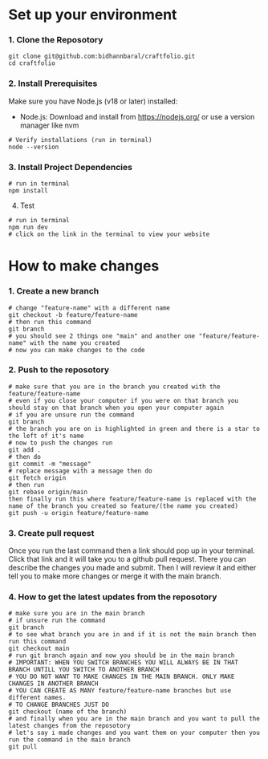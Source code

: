 
# Set up your environment

### 1. Clone the Reposotory
~~~
git clone git@github.com:bidhannbaral/craftfolio.git
cd craftfolio
~~~

### 2. Install Prerequisites
Make sure you have Node.js (v18 or later) installed:
- Node.js: Download and install from https://nodejs.org/ or use a version manager like nvm
~~~
# Verify installations (run in terminal)
node --version
~~~

### 3. Install Project Dependencies
~~~
# run in terminal
npm install
~~~

4. Test
~~~
# run in terminal
npm run dev
# click on the link in the terminal to view your website
~~~

# How to make changes

### 1. Create a new branch
~~~
# change "feature-name" with a different name
git checkout -b feature/feature-name
# then run this command
git branch
# you should see 2 things one "main" and another one "feature/feature-name" with the name you created
# now you can make changes to the code
~~~

### 2. Push to the reposotory
~~~
# make sure that you are in the branch you created with the feature/feature-name
# even if you close your computer if you were on that branch you should stay on that branch when you open your computer again
# if you are unsure run the command
git branch
# the branch you are on is highlighted in green and there is a star to the left of it's name
# now to push the changes run
git add .
# then do 
git commit -m "message"
# replace message with a message then do
git fetch origin
# then run 
git rebase origin/main
then finally run this where feature/feature-name is replaced with the name of the branch you created so feature/(the name you created)
git push -u origin feature/feature-name
~~~

### 3. Create pull request

Once you run the last command then a link should pop up in your terminal.
Click that link and it will take you to a github pull request.
There you can describe the changes you made and submit.
Then I will review it and either tell you to make more changes or merge it with the main branch.

### 4. How to get the latest updates from the reposotory

~~~
# make sure you are in the main branch
# if unsure run the command
git branch
# to see what branch you are in and if it is not the main branch then run this command
git checkout main 
# run git branch again and now you should be in the main branch
# IMPORTANT: WHEN YOU SWITCH BRANCHES YOU WILL ALWAYS BE IN THAT BRANCH UNTILL YOU SWITCH TO ANOTHER BRANCH
# YOU DO NOT WANT TO MAKE CHANGES IN THE MAIN BRANCH. ONLY MAKE CHANGES IN ANOTHER BRANCH
# YOU CAN CREATE AS MANY feature/feature-name branches but use different names.
# TO CHANGE BRANCHES JUST DO
git checkout (name of the branch)
# and finally when you are in the main branch and you want to pull the latest changes from the reposotory
# let's say i made changes and you want them on your computer then you run the command in the main branch
git pull
